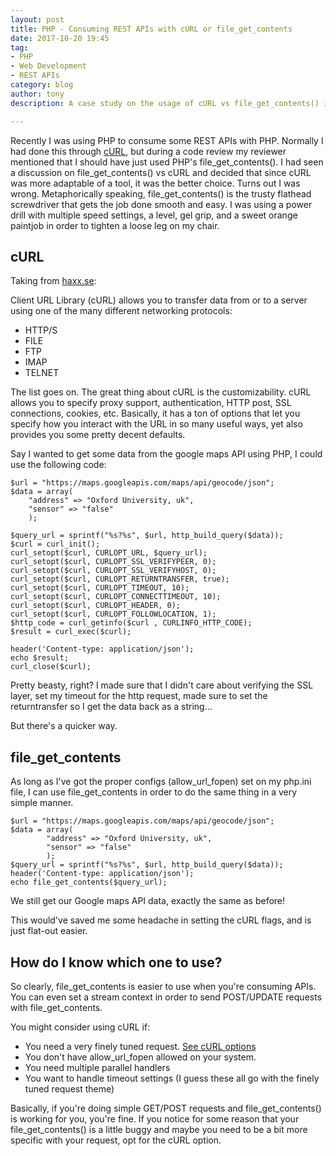 ```yaml
---
layout: post
title: PHP - Consuming REST APIs with cURL or file_get_contents
date: 2017-10-20 19:45
tag:
- PHP
- Web Development
- REST APIs
category: blog
author: tony
description: A case study on the usage of cURL vs file_get_contents() in order to consume a REST API.

---
```


Recently I was using PHP to consume some REST APIs with PHP. Normally I had done this through [cURL](http://php.net/manual/en/book.curl.php), but during a code review my reviewer mentioned that I should have just used PHP's file_get_contents(). I had seen a discussion on file_get_contents() vs cURL and decided that since cURL was more adaptable of a tool, it was the better choice. Turns out I was wrong. Metaphorically speaking, file_get_contents() is the trusty flathead screwdriver that gets the job done smooth and easy. I was using a power drill with multiple speed settings, a level, gel grip, and a sweet orange paintjob in order to tighten a loose leg on my chair.

## cURL
Taking from [haxx.se](https://curl.haxx.se/docs/manpage.html): 

Client URL Library (cURL) allows you to transfer data from or to a server using one of the many different networking protocols: 

- HTTP/S
- FILE
- FTP 
- IMAP 
- TELNET 

The list goes on. 
The great thing about cURL is the customizability. cURL allows you to specify proxy support, authentication, HTTP post, SSL connections, cookies, etc. Basically, it has a ton of options that let you specify how you interact with the URL in so many useful ways, yet also provides you some pretty decent defaults. 

Say I wanted to get some data from the google maps API using PHP, I could use the following code: 


	$url = "https://maps.googleapis.com/maps/api/geocode/json";
	$data = array(
		"address" => "Oxford University, uk", 
		"sensor" => "false"
		);

	$query_url = sprintf("%s?%s", $url, http_build_query($data));
	$curl = curl_init();
	curl_setopt($curl, CURLOPT_URL, $query_url);
	curl_setopt($curl, CURLOPT_SSL_VERIFYPEER, 0);
	curl_setopt($curl, CURLOPT_SSL_VERIFYHOST, 0);
	curl_setopt($curl, CURLOPT_RETURNTRANSFER, true);
	curl_setopt($curl, CURLOPT_TIMEOUT, 10);
	curl_setopt($curl, CURLOPT_CONNECTTIMEOUT, 10);
	curl_setopt($curl, CURLOPT_HEADER, 0);
	curl_setopt($curl, CURLOPT_FOLLOWLOCATION, 1);
	$http_code = curl_getinfo($curl , CURLINFO_HTTP_CODE);
	$result = curl_exec($curl);

	header('Content-type: application/json');
	echo $result;
	curl_close($curl);


Pretty beasty, right? 
I made sure that I didn't care about verifying the SSL layer, set my timeout for the http request, made sure to set the returntransfer so I get the data back as a string...

But there's a quicker way.

## file_get_contents

As long as I've got the proper configs (allow_url_fopen) set on my php.ini file, I can use file_get_contents in order to do the same thing in a very simple manner. 


    $url = "https://maps.googleapis.com/maps/api/geocode/json";
    $data = array(
            "address" => "Oxford University, uk",
            "sensor" => "false"
            );
    $query_url = sprintf("%s?%s", $url, http_build_query($data));
    header('Content-type: application/json');
    echo file_get_contents($query_url);

We still get our Google maps API data, exactly the same as before! 

This would've saved me some headache in setting the cURL flags, and is just flat-out easier. 

## How do I know which one to use? 

So clearly, file_get_contents is easier to use when you're consuming APIs. You can even set a stream context in order to send POST/UPDATE requests with file_get_contents. 

You might consider using cURL if: 
	
- You need a very finely tuned request. [See cURL options](http://php.net/manual/en/function.curl-setopt.php)
- You don't have allow_url_fopen allowed on your system. 
- You need multiple parallel handlers
- You want to handle timeout settings (I guess these all go with the finely tuned request theme)

Basically, if you're doing simple GET/POST requests and file_get_contents() is working for you, you're fine. If you notice for some reason that your file_get_contents() is a little buggy and maybe you need to be a bit more specific with your request, opt for the cURL option. 




